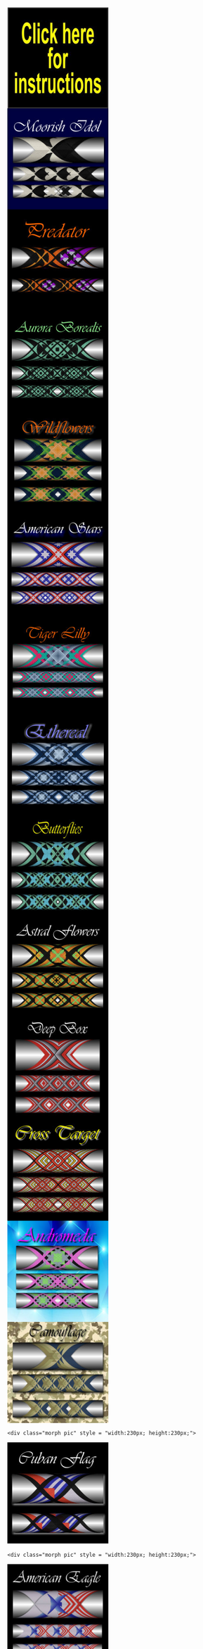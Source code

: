<!DOCTYPE html>
<html>
<head>
<title>Cross Wrap Pattern</title>
<link href="css/style.css" rel="stylesheet" type="text/css">
</head>
<body>
		
<div class="header" >

 <svg xmlns="http://www.w3.org/2000/svg" xml:space="preserve" width="auto" height="90" version="1.1" style="shape-rendering:geometricPrecision; text-rendering:geometricPrecision; image-rendering:optimizeQuality; fill-rule:evenodd; clip-rule:evenodd"
viewBox="0 0 774 153"
 xmlns:xlink="http://www.w3.org/1999/xlink">
  <defs>
  <style type="text/css">
   <![CDATA[
    .fil0 {fill:black}
    .fil2 {fill:red}
    .fil3 {fill:white}
    .fil6 {fill:url(#id0)}
    .fil7 {fill:url(#id1)}
    .fil4 {fill:url(#id2)}
    .fil5 {fill:url(#id3)}
    .fil1 {fill:url(#id4)}
   ]]>
  </style>
  <radialGradient id="id0" gradientUnits="objectBoundingBox" cx="-5.99829%" cy="105.001%" r="50.001%" fx="-5.99829%" fy="105.001%">
   <stop offset="0" style="stop-color:#FEFEFE"/>
   <stop offset="0.0117647" style="stop-color:#FEFEFE"/>
   <stop offset="1" style="stop-color:black"/>
   <stop offset="1" style="stop-color:black"/>
  </radialGradient>
  <radialGradient id="id1" gradientUnits="objectBoundingBox" cx="-4.9984%" cy="98.0023%" r="50.0012%" fx="-4.9984%" fy="98.0023%">
   <stop offset="0" style="stop-color:#FF00FC"/>
   <stop offset="0.0117647" style="stop-color:#FEFEFE"/>
   <stop offset="1" style="stop-color:black"/>
   <stop offset="1" style="stop-color:black"/>
  </radialGradient>
  <radialGradient id="id2" gradientUnits="objectBoundingBox" cx="49.0005%" cy="50%" r="50.0009%" fx="49.0005%" fy="50%">
   <stop offset="0" style="stop-color:#FFCC00"/>
   <stop offset="1" style="stop-color:#FF9C33"/>
  </radialGradient>
  <radialGradient id="id3" gradientUnits="objectBoundingBox" xlink:href="#id2" cx="49.0015%" cy="50%" r="50.0012%" fx="49.0015%" fy="50%">
  </radialGradient>
  <radialGradient id="id4" gradientUnits="objectBoundingBox" xlink:href="#id2" cx="48.9998%" cy="50%" r="50%" fx="48.9998%" fy="50%">
  </radialGradient>
 </defs>
 <g id="Layer_x0020_1">
  <metadata id="CorelCorpID_0Corel-Layer"/>
  <path class="fil0" d="M88 32c32,0 58,25 58,57 0,26 -17,48 -41,55 0,9 -12,9 -19,9 -5,0 -11,-1 -14,-2 -4,-2 -6,-7 -7,-9 -20,-9 -34,-29 -34,-53 0,-32 25,-57 57,-57z"/>
  <path class="fil1" d="M89 34c30,0 54,24 54,54 0,25 -16,46 -39,52 0,2 -2,5 -4,6 -2,2 -6,3 -15,3 -8,0 -17,-2 -18,-12 -18,-8 -31,-27 -31,-49 0,-30 24,-54 53,-54z"/>
  <path class="fil0" d="M56 45c0,0 6,-1 11,6 2,1 3,3 5,5l0 0c0,0 -13,-1 -19,10 -6,10 2,18 2,18 0,0 1,1 0,-1 0,-1 -4,-7 -2,-12 2,-6 5,-11 11,-13 4,-1 7,-1 9,0 5,5 10,11 10,11 0,0 3,3 4,5 1,2 0,7 -1,10 -3,3 -4,4 -4,4 0,0 -9,-1 -13,-2 -4,-1 -13,-1 -17,0 0,0 -1,0 1,0 1,0 3,0 8,1 5,0 8,0 10,1 2,1 7,1 9,1 3,0 3,0 3,-1 0,0 0,0 0,0 0,0 2,-1 4,-4 1,-3 1,-7 1,-9 1,0 2,1 2,1 1,-1 3,-2 3,-2l-13 -15 -8 -11c0,0 -3,-4 -5,-6 -3,-2 -10,-2 -11,3zm47 32c-1,1 -1,4 0,7 2,5 2,6 2,6 0,0 0,1 -1,-1 -2,-3 -3,-6 -3,-9 0,-1 0,-2 1,-2 -1,0 -3,-2 -3,-3 0,0 0,-2 1,0 1,2 2,1 2,1 0,1 9,-11 19,-19 11,-7 19,-8 19,-8l-4 7c0,0 -2,-1 -4,-1 -3,1 -8,5 -13,9 3,0 9,3 12,8 3,7 0,15 0,15l2 0c0,0 0,-2 0,-2 0,0 1,3 -1,3 -1,0 -7,0 -14,0 -8,1 -10,2 -10,2 0,0 -1,0 0,-1 0,0 4,0 12,-1 8,-1 9,-1 9,-1 0,0 2,-6 1,-11 -1,-4 -4,-8 -9,-9 -2,-1 -4,-1 -5,-1 -5,4 -11,9 -13,11z"/>
  <path class="fil0" d="M85 104c0,0 2,-5 6,-7 1,-1 2,-1 3,-1 7,-1 7,6 7,10 0,9 -1,32 -1,32 0,0 -4,7 -14,7 -10,-1 -11,-4 -12,-6 -1,-3 4,-14 4,-14l7 -21z"/>
  <path class="fil2" d="M88 135c2,0 10,0 11,-2 1,-2 1,-7 -1,-8 -1,0 -1,0 -3,0 -3,0 -6,1 -6,1 0,0 1,-2 -2,-3 -4,0 -7,0 -9,4 -1,4 -1,5 -1,5 2,2 8,3 11,3z"/>
  <path class="fil3" d="M77 133c0,0 3,3 7,3 4,0 8,1 10,0 2,-1 5,-2 5,-2 -1,10 -14,11 -20,8 -4,-2 -4,-4 -4,-6 1,-2 2,-3 2,-3z"/>
  <path class="fil3" d="M99 103l-12 0c0,0 1,-2 4,-4 2,-2 4,-2 5,-2 1,0 4,1 3,6z"/>
  <path class="fil0" d="M55 125c1,0 3,2 4,6 0,1 0,1 0,2 1,4 2,6 -6,10 -7,4 -11,7 -11,7 0,0 0,0 0,0 0,0 -3,1 -6,0 -3,-1 -4,-3 -5,-4 -1,0 -3,0 -5,-2 -2,-1 -2,-3 -2,-4 -1,0 -5,-3 -5,-8 0,0 1,-1 1,-3 0,-2 2,-11 6,-16 3,-3 4,-5 6,-6 2,-1 4,-1 7,0 1,0 2,1 3,2 2,0 3,1 5,2 3,0 5,1 6,2 1,1 1,2 1,3 0,1 0,2 -1,2 0,1 0,1 -1,1l1 1c1,2 2,3 2,5z"/>
  <path class="fil4" d="M25 139c0,0 1,1 0,1 0,0 0,2 2,3 2,2 4,2 5,2 0,-1 0,0 1,0 0,0 0,3 3,4 3,1 5,0 5,0 0,-1 4,-3 12,-7 6,-4 6,-5 5,-9 0,0 0,-1 0,-1 -1,-4 -3,-6 -3,-6 -1,0 -1,1 -1,1 -3,4 -15,13 -15,13 -1,0 -1,0 -1,0 -1,0 -1,-1 0,-1 0,0 12,-9 14,-12 2,-3 2,-4 -1,-6 0,-1 0,-1 -1,-2 -1,-1 -3,-2 -4,-2 -1,0 -2,1 -4,2 -2,2 -9,11 -9,11 0,0 0,0 -1,0 0,0 0,-1 0,-1 0,0 7,-9 9,-11 1,-1 2,-1 2,-2 0,-1 -2,-3 -3,-3 0,0 -1,0 -1,0 -2,-1 -4,-2 -8,1 -2,2 -4,5 -6,8 -2,3 -3,6 -4,8 0,0 0,0 0,0 0,1 0,1 0,1 0,1 0,1 0,2 -1,4 4,6 4,6z"/>
  <path class="fil5" d="M45 116c0,0 1,-1 1,-1 2,0 3,1 5,3l0 0c0,0 1,0 1,-1 0,0 0,-1 1,-1 0,-1 -1,-2 -1,-2 -1,-1 -2,-2 -5,-2 -3,-1 -4,-1 -5,-2 -1,-1 -2,-1 -4,-2 -2,-1 -3,-1 -5,0 -2,1 -3,3 -6,6 -2,2 -3,6 -4,9 0,-1 0,-1 0,-1 2,-4 5,-7 7,-9 5,-3 8,-2 10,-2 0,1 0,1 0,1 2,0 4,3 5,4z"/>
  <path class="fil6" d="M56 84c0,0 0,0 -1,-1 0,-1 -4,-7 -2,-12 2,-6 5,-11 11,-13 4,-1 7,-1 9,0 5,5 10,11 10,11 0,0 3,3 4,5 1,2 0,7 -1,10 -3,3 -4,4 -4,4 0,0 -9,-1 -13,-2 -3,0 -8,-1 -13,-1l0 -1z"/>
  <path class="fil7" d="M108 89l-3 1c0,0 0,-1 -2,-6 -1,-3 -1,-6 0,-7 2,-2 8,-7 13,-11 1,0 3,0 5,1 5,1 8,5 9,9 1,5 -1,11 -1,11 0,0 -1,0 -9,1 -7,0 -11,1 -12,1z"/>
  <path class="fil2" d="M15 109l-1 -3c1,-1 1,-1 2,-1 1,0 1,-1 1,-2 0,0 -1,0 -1,0 0,-1 -1,-1 -1,-1 -1,1 -1,1 -2,1 0,0 0,1 0,2 -1,1 -1,2 -2,3 -1,1 -2,1 -4,1 -1,1 -1,1 -2,0 -1,0 -2,0 -3,0 0,-1 -1,-2 -1,-3 0,-1 0,-2 1,-3 1,-1 2,-1 4,-2l1 3c-1,0 -2,1 -2,1 0,0 0,0 0,1 0,0 0,1 0,1 1,0 1,0 1,0 1,0 1,0 1,-1 0,0 1,0 1,-1 0,-1 0,-2 1,-3 0,-1 1,-1 2,-1 0,-1 1,-1 2,-1 1,-1 3,-1 4,0 1,0 2,0 2,1 1,0 1,1 1,2 1,1 0,3 -1,4 -1,0 -2,1 -4,2zm-15 -12l0 -3 7 0 0 -3 -7 0 0 -3 19 -1 0 4 -8 0 0 3 8 0 0 3 -19 0zm17 -18l-1 3 3 1 0 3 -18 -6 0 -3 19 -1 0 3 -3 0zm-5 0l-6 0 6 2 0 -2zm8 -4l-18 -5 2 -5c0,-1 0,-2 1,-2 0,-1 1,-1 2,-1 1,0 2,0 3,0 1,1 2,1 2,1 1,1 1,1 2,2 0,0 0,1 0,1 1,0 1,0 1,0 0,-1 1,-1 1,-1 1,0 1,0 1,0l6 0 -1 4 -6 0c-1,0 -1,0 -1,0 -1,0 -1,0 -1,0l0 1 7 2 -1 3zm-10 -6l1 -2c0,0 0,0 0,0 0,-1 0,-1 -1,-1 0,0 0,0 -1,-1 0,0 -1,0 -1,0 0,0 -1,1 -1,1l0 2 3 1zm-4 -12l4 -8 3 2 -2 5 3 1 2 -5 3 2 -2 4 4 2 2 -5 4 2 -4 7 -17 -7zm13 -22l1 -2 9 6c1,1 2,2 3,2 1,1 1,2 2,2 0,1 0,2 0,2 0,1 0,2 -1,2 0,1 0,1 -1,2 0,0 -1,0 -1,0 -1,0 -1,0 -2,0 -1,0 -2,0 -2,0 -1,-1 -2,-1 -3,-2l-9 -7 2 -2 9 7c1,0 2,1 2,1 1,0 1,0 2,-1 0,0 0,-1 0,-1 -1,-1 -1,-2 -2,-2l-9 -7zm5 -6l2 -2 10 4 -7 -7 2 -2 13 14 -2 2 -10 -5 7 7 -2 2 -13 -13zm10 -10l8 -5 2 4 -2 2 8 11 -2 2 -9 -12 -2 2 -3 -4zm11 -7l2 -1 10 16 -3 2 -9 -17zm6 -3l3 -1 6 13 4 -2 2 4 -7 3 -8 -17zm16 -6l4 -1 3 6 1 -6 3 -1 -2 11 2 8 -4 1 -1 -8 -6 -10zm14 7c0,-3 0,-6 1,-7 1,-2 2,-3 4,-3 1,0 3,1 4,2 1,2 1,4 1,7 0,3 0,4 0,6 -1,1 -1,2 -2,3 -1,1 -2,1 -3,1 -1,0 -2,0 -2,-1 -1,0 -2,-1 -2,-3 -1,-1 -1,-3 -1,-5zm3 0c0,2 0,3 1,4 0,1 0,1 1,1 1,0 1,0 2,-1 0,-1 0,-2 0,-5 0,-1 0,-3 -1,-3 0,-1 -1,-2 -1,-2 -1,0 -1,1 -2,2 0,0 0,2 0,4zm18 -9l3 0 -2 12c0,1 0,2 0,3 -1,1 -1,1 -1,2 -1,1 -1,1 -2,1 0,1 -1,1 -2,1 -1,0 -1,0 -2,-1 0,0 -1,0 -1,-1 0,0 -1,-1 -1,-1 0,-1 0,-2 0,-2 0,-2 0,-3 0,-4l1 -11 3 1 -1 11c0,1 0,2 0,2 0,1 1,1 1,1 1,1 1,0 2,0 0,-1 0,-2 0,-3l2 -11zm13 3l5 2c1,0 2,1 2,2 0,1 0,2 0,3 -1,1 -1,2 -2,3 0,0 -1,0 -1,0 1,1 1,2 1,2 0,1 0,2 -1,3 0,1 0,2 -1,3 0,0 -1,1 -1,1 -1,0 -1,1 -2,0 0,0 -1,0 -1,0l-5 -1 6 -18zm1 8l1 0c0,0 1,0 1,0 0,0 0,-1 1,-1 0,-1 0,-1 0,-1 0,-1 -1,-1 -1,-1l-1 -1 -1 4zm-3 7l2 0c0,0 1,0 1,0 0,0 1,-1 1,-1 0,-1 0,-1 0,-2 0,0 -1,0 -1,0l-2 -1 -1 4zm15 -10l2 1 -6 13 4 2 -2 4 -7 -4 9 -16zm10 5l7 5 -2 3 -5 -3 -1 3 4 3 -3 3 -4 -3 -2 3 5 3 -3 3 -7 -4 11 -16zm10 8l6 6 -2 2 -4 -3 -2 2 3 3 -2 3 -4 -3 -2 3 3 3 -3 3 -6 -5 13 -14zm9 9l3 4c1,0 1,1 1,2 0,0 0,1 -1,2 0,1 -1,2 -2,2 0,1 -1,2 -2,3 -2,1 -3,2 -4,2 -1,1 -2,1 -3,1 -1,1 -1,0 -2,0 -1,0 -1,0 -2,-1l-2 -3 14 -12zm-1 5l-8 6 0 1c1,0 1,1 2,1 0,0 0,0 1,-1 1,0 2,-1 3,-1 1,-2 2,-3 3,-3 0,-1 0,-2 -1,-2l0 -1z"/>
  <path class="fil3" d="M205 86l9 4c-3,7 -6,12 -10,15 -4,4 -8,5 -13,5 -6,0 -11,-3 -14,-8 -3,-6 -4,-13 -2,-23 2,-10 5,-18 10,-24 5,-6 11,-9 17,-9 6,0 10,3 13,7 2,3 2,7 3,12l-10 2c0,-3 -1,-5 -2,-7 -2,-2 -4,-3 -6,-3 -4,0 -7,2 -9,5 -3,3 -5,9 -6,16 -2,8 -2,13 0,17 2,3 4,5 7,5 3,0 5,-2 7,-4 3,-2 4,-5 6,-10zm22 23l-9 0 7 -44 9 0 -1 6c2,-3 3,-5 4,-6 2,-1 3,-1 5,-1 2,0 3,0 5,2l-4 10c-2,-1 -3,-2 -4,-2 -2,0 -3,1 -4,2 -1,0 -2,2 -3,4 0,3 -2,8 -3,15l-2 14zm18 -23c1,-4 2,-7 5,-11 2,-4 4,-7 7,-9 3,-1 6,-2 10,-2 5,0 9,2 11,6 3,5 3,10 2,17 -1,7 -4,12 -8,17 -4,4 -8,6 -13,6 -3,0 -6,-1 -9,-3 -2,-1 -4,-4 -5,-8 0,-3 0,-8 0,-13zm9 1c0,4 0,8 1,10 1,2 3,4 5,4 3,0 5,-2 7,-4 2,-2 3,-6 4,-10 1,-5 0,-8 -1,-10 -1,-3 -3,-4 -5,-4 -2,0 -4,1 -6,4 -2,2 -4,5 -5,10zm28 10l10 -2c0,2 0,4 1,5 1,1 2,2 5,2 2,0 4,-1 5,-2 1,-1 2,-2 2,-3 0,-1 0,-2 0,-2 -1,-1 -2,-1 -3,-2 -7,-2 -11,-4 -13,-6 -2,-2 -3,-5 -2,-10 0,-4 2,-7 5,-9 3,-3 6,-4 11,-4 5,0 8,1 10,3 2,2 3,5 3,8l-9 3c0,-2 0,-4 -1,-5 -1,0 -2,-1 -4,-1 -2,0 -4,1 -5,1 -1,1 -2,2 -2,3 0,1 0,1 1,2 0,1 3,2 8,3 4,2 7,3 9,6 1,2 2,5 1,8 -1,4 -3,8 -6,11 -3,3 -7,4 -12,4 -4,0 -8,-1 -10,-3 -2,-3 -4,-6 -4,-10zm36 0l10 -2c0,2 0,4 1,5 1,1 3,2 5,2 2,0 4,-1 5,-2 1,-1 2,-2 2,-3 0,-1 0,-2 0,-2 -1,-1 -2,-1 -3,-2 -7,-2 -11,-4 -13,-6 -2,-2 -3,-5 -2,-10 1,-4 2,-7 5,-9 3,-3 7,-4 11,-4 5,0 8,1 10,3 2,2 3,5 3,8l-8 3c0,-2 -1,-4 -2,-5 -1,0 -2,-1 -4,-1 -2,0 -4,1 -5,1 -1,1 -1,2 -2,3 0,1 0,1 1,2 1,1 3,2 8,3 4,2 7,3 9,6 1,2 2,5 1,8 -1,4 -2,8 -5,11 -4,3 -8,4 -13,4 -4,0 -8,-1 -10,-3 -2,-3 -3,-6 -4,-10zm62 12l0 -61 9 0 0 42 16 -42 11 0 1 43 14 -43 10 0 -22 61 -10 0 -1 -46 -17 46 -11 0zm62 0l-8 0 7 -44 8 0 -1 6c2,-3 4,-5 5,-6 1,-1 3,-1 4,-1 2,0 4,0 6,2l-5 10c-1,-1 -2,-2 -4,-2 -1,0 -2,1 -3,2 -1,0 -2,2 -3,4 -1,3 -2,8 -3,15l-3 14zm29 -31l-8 -2c2,-4 4,-7 7,-9 2,-2 6,-3 10,-3 4,0 7,0 9,1 1,2 3,3 3,5 0,2 0,6 -1,11l-2 14c-1,3 -1,6 -1,8 0,2 0,4 0,6l-8 0c0,-1 -1,-2 -1,-3 0,-1 0,-1 0,-2 -2,2 -3,4 -5,5 -2,1 -4,1 -6,1 -4,0 -6,-1 -8,-3 -1,-3 -2,-6 -1,-10 0,-2 1,-5 2,-7 2,-2 3,-3 5,-4 2,-1 4,-2 8,-3 4,-1 7,-2 9,-3l0 -1c0,-2 0,-4 -1,-5 0,-1 -2,-1 -4,-1 -2,0 -3,0 -4,1 -1,1 -2,2 -3,4zm10 10c-1,0 -3,1 -5,2 -3,0 -5,1 -6,2 -1,1 -2,2 -2,4 0,2 0,3 1,4 0,1 2,2 3,2 2,0 3,-1 5,-2 1,-1 2,-3 3,-4 0,-1 1,-3 1,-6l0 -2zm22 -23l8 0 -1 6c1,-2 3,-4 5,-5 2,-2 4,-2 7,-2 4,0 7,2 9,6 2,4 2,9 1,17 -1,7 -4,13 -7,17 -4,4 -7,6 -11,6 -2,0 -4,0 -5,-1 -1,-1 -3,-3 -4,-5l-4 22 -9 0 11 -61zm5 21c-1,5 -1,9 0,11 1,3 3,4 5,4 2,0 4,-1 6,-3 2,-3 3,-6 4,-11 0,-5 0,-8 -1,-11 -1,-2 -2,-3 -4,-3 -3,0 -5,1 -6,3 -2,2 -3,6 -4,10zm45 23l11 -61 15 0c5,0 9,0 11,1 2,0 4,2 5,6 2,3 2,7 1,12 -1,3 -2,6 -3,9 -2,3 -3,5 -5,6 -2,2 -4,3 -5,3 -3,1 -6,1 -10,1l-6 0 -4 23 -10 0zm18 -51l-3 18 5 0c4,0 7,-1 8,-1 1,-1 3,-2 3,-3 1,-2 2,-3 2,-5 1,-3 1,-4 0,-6 -1,-1 -2,-2 -3,-3 -2,0 -4,0 -7,0l-5 0zm37 20l-7 -2c1,-4 3,-7 6,-9 3,-2 6,-3 10,-3 4,0 7,0 9,1 2,2 3,3 3,5 1,2 1,6 0,11l-3 14c0,3 -1,6 -1,8 0,2 0,4 1,6l-9 0c0,-1 0,-2 0,-3 0,-1 0,-1 0,-2 -2,2 -4,4 -6,5 -2,1 -4,1 -6,1 -3,0 -6,-1 -7,-3 -2,-3 -2,-6 -2,-10 1,-2 2,-5 3,-7 1,-2 3,-3 4,-4 2,-1 5,-2 8,-3 4,-1 7,-2 9,-3l0 -1c1,-2 0,-4 0,-5 -1,-1 -2,-1 -5,-1 -1,0 -3,0 -4,1 -1,1 -2,2 -3,4zm11 10c-1,0 -3,1 -6,2 -3,0 -4,1 -5,2 -2,1 -2,2 -3,4 0,2 0,3 1,4 1,1 2,2 3,2 2,0 4,-1 5,-2 2,-1 2,-3 3,-4 0,-1 1,-3 1,-6l1 -2zm37 -23l-2 9 -6 0 -3 18c-1,4 -1,6 -1,6 0,1 0,1 1,2 0,0 0,0 1,0 1,0 2,0 4,-1l-1 10c-2,1 -5,1 -7,1 -2,0 -3,0 -5,-1 -1,-1 -1,-1 -2,-3 0,-1 0,-2 0,-4 0,-2 0,-4 1,-9l3 -19 -4 0 2 -9 4 0 1 -9 10 -7 -2 16 6 0zm21 0l-1 9 -6 0 -3 18c-1,4 -1,6 -1,6 0,1 0,1 0,2 1,0 1,0 2,0 0,0 2,0 3,-1l0 10c-3,1 -5,1 -8,1 -1,0 -3,0 -4,-1 -1,-1 -2,-1 -2,-3 -1,-1 -1,-2 -1,-4 0,-2 1,-4 1,-9l4 -19 -4 0 1 -9 4 0 2 -9 10 -7 -3 16 6 0zm21 30l8 2c-1,4 -4,8 -7,10 -2,2 -6,3 -9,3 -6,0 -10,-2 -12,-7 -2,-4 -2,-10 -1,-16 1,-7 4,-13 7,-17 4,-4 8,-6 13,-6 5,0 8,2 10,6 2,5 3,11 1,20l-22 0c-1,4 0,7 1,8 1,2 2,3 4,3 2,0 3,0 4,-1 1,-1 2,-3 3,-5zm2 -12c1,-3 1,-6 0,-8 -1,-1 -3,-2 -4,-2 -2,0 -4,1 -6,2 -1,2 -2,5 -3,8l13 0zm21 26l-9 0 7 -44 9 0 -1 6c1,-3 3,-5 4,-6 2,-1 3,-1 4,-1 3,0 4,0 6,2l-5 10c-1,-1 -2,-2 -3,-2 -2,0 -3,1 -4,2 -1,0 -2,2 -3,4 -1,3 -2,8 -3,15l-2 14zm47 0l-9 0 4 -23c1,-4 1,-8 1,-9 0,-1 0,-2 -1,-3 -1,-1 -2,-1 -3,-1 -2,0 -3,0 -5,1 -1,1 -2,3 -3,5 -1,2 -1,5 -2,10l-4 20 -9 0 8 -44 8 0 -1 6c4,-5 8,-7 13,-7 1,0 3,0 5,1 1,1 2,2 3,4 0,1 1,3 1,5 0,1 -1,4 -1,7l-5 28z"/>
 </g>
</svg>
    </div>   
    
<div style = "width:100%; height:85px;"></div>


<div class="morph pic" style = "width:230px; height:230px;">
<a target = "_blank" href = "https://www.youtube.com/watch?v=QoLMJTU2dao">
<img src="img/instructions.jpg" style="width:230px;height:230px;"></a></div>

	
<div class="morph pic" style = "width:230px; height:230px;">
<a href="pattern/moorish idol.html">
<img src="img/moorish idol.jpg" style="width:230px;height:230px;"></a></div>

<div class="morph pic" style = "width:230px; height:230px;">
<a href="pattern/predator.html">
<img src="img/predator.jpg" style="width:230px;height:230px;"></a></div>

<div class="morph pic" style = "width:230px; height:230px;">
<a href="pattern/Aurora Borealis.html">
<img src="img/Aurora Borealis.jpg" style="width:230px;height:230px;"></a></div>    

<div class="morph pic" style = "width:230px; height:230px;">
<a href="pattern/Wildflowers.html">
<img src="img/Wildflowers.jpg" style="width:230px;height:230px;"></a></div>    
 
<div class="morph pic" style = "width:230px; height:230px;">
<a href="pattern/American Stars.html">
<img src="img/American Stars.jpg" style="width:230px;height:230px;"></a></div>     
    
<div class="morph pic" style = "width:230px; height:230px;">
<a href="pattern/Tiger Lilly.html">
<img src="img/Tiger Lilly.jpg" style="width:230px;height:230px;"></a></div>  
    
<div class="morph pic" style = "width:230px; height:230px;">
<a href="pattern/Ethereal.html">
<img src="img/Ethereal.jpg" style="width:230px;height:230px;"></a></div>   
    
<div class="morph pic" style = "width:230px; height:230px;">
<a href="pattern/Butterflies.html">
<img src="img/Butterflies.jpg" style="width:230px;height:230px;"></a></div>   

<div class="morph pic" style = "width:230px; height:230px;">
<a href="pattern/Astral Flowers.html">
<img src="img/Astral Flowers.jpg" style="width:230px;height:230px;"></a></div>   
    
<div class="morph pic" style = "width:230px; height:230px;">
<a href="pattern/Deep Box.html">
<img src="img/Deep Box.jpg" style="width:230px;height:230px;"></a></div>  
    
<div class="morph pic" style = "width:230px; height:230px;">
<a href="pattern/cross target.html">
<img src="img/Cross Target.jpg" style="width:230px;height:230px;"></a></div>    
    
<div class="morph pic" style = "width:230px; height:230px;">
<a href="pattern/Andromeda.html">
<img src="img/Andromeda.jpg" style="width:230px;height:230px;"></a></div>   
    
<div class="morph pic" style = "width:230px; height:230px;">
<a href="pattern/Camouflage.html">
<img src="img/Camouflage.jpg" style="width:230px;height:230px;"></a></div>   
    
    <div class="morph pic" style = "width:230px; height:230px;">
<a href="pattern/Cuban Flag.html">
<img src="img/Cuban Flag.jpg" style="width:230px;height:230px;"></a></div>   
    
    <div class="morph pic" style = "width:230px; height:230px;">
<a href="pattern/American Eagle.html">
<img src="img/American Eagle.jpg" style="width:230px;height:230px;"></a></div>   
    
    <div class="morph pic" style = "width:230px; height:230px;">
<a href="pattern/Black Widow.html">
<img src="img/Black Widow.jpg" style="width:230px;height:230px;"></a></div>   
    
    <div class="morph pic" style = "width:230px; height:230px;">
<a href="pattern/Crown of Torns.html">
<img src="img/Crown of Torns.jpg" style="width:230px;height:230px;"></a></div>   
    
    <div class="morph pic" style = "width:230px; height:230px;">
<a href="pattern/Topaz.html">
<img src="img/Topaz.jpg" style="width:230px;height:230px;"></a></div>   
    
    <div class="morph pic" style = "width:230px; height:230px;">
<a href="pattern/Filegree.html">
<img src="img/Filegree.jpg" style="width:230px;height:230px;"></a></div> 
    
    <div class="morph pic" style = "width:230px; height:230px;">
<a href="pattern/Hypnosis.html">
<img src="img/Hypnosis.jpg" style="width:230px;height:230px;"></a></div> 
    
    <div class="morph pic" style = "width:230px; height:230px;">
<a href="pattern/Square.html">
<img src="img/Square.jpg" style="width:230px;height:230px;"></a></div> 
    
    <div class="morph pic" style = "width:230px; height:230px;">
<a href="pattern/Four Pointed Star.html">
<img src="img/Four Pointed Star.jpg" style="width:230px;height:230px;"></a></div> 
    
    <div class="morph pic" style = "width:230px; height:230px;">
<a href="pattern/Divine Shield.html">
<img src="img/Divine Shield.jpg" style="width:230px;height:230px;"></a></div> 
    
    <div class="morph pic" style = "width:230px; height:230px;">
<a href="pattern/Fractal.html">
<img src="img/Fractal.jpg" style="width:230px;height:230px;"></a></div> 
    
    <div class="morph pic" style = "width:230px; height:230px;">
<a href="pattern/Scottish Terrier.html">
<img src="img/Scottish Terrier.jpg" style="width:230px;height:230px;"></a></div> 
    
    <div class="morph pic" style = "width:230px; height:230px;">
<a href="pattern/Delta Crucis.html">
<img src="img/Delta Crucis.jpg" style="width:230px;height:230px;"></a></div> 
    
    <div class="morph pic" style = "width:230px; height:230px;">
<a href="pattern/Spot Light Star.html">
<img src="img/Spot Light Star.jpg" style="width:230px;height:230px;"></a></div> 
    
    <div class="morph pic" style = "width:230px; height:230px;">
<a href="pattern/Barbed Spider.html">
<img src="img/Barbed Spider.jpg" style="width:230px;height:230px;"></a></div> 
    
    <div class="morph pic" style = "width:230px; height:230px;">
<a href="pattern/Volcano.html">
<img src="img/Volcano.jpg" style="width:230px;height:230px;"></a></div> 
    
    <div class="morph pic" style = "width:230px; height:230px;">
<a href="pattern/Moth.html">
<img src="img/Moth.jpg" style="width:230px;height:230px;"></a></div> 
    
	<div class="morph pic" style = "width:230px; height:230px;">
<a href="pattern/Falconry2.html">
<img src="img/Falconry2.jpg" style="width:230px;height:230px;"></a></div> 

<div class="morph pic" style = "width:230px; height:230px;">
<a href="pattern/Elementum.html">
<img src="img/Elementum.jpg" style="width:230px;height:230px;"></a></div> 

<div class="morph pic" style = "width:230px; height:230px;">
<a href="pattern/Ogdoade.html">
<img src="img/Ogdoade.jpg" style="width:230px;height:230px;"></a></div> 

<div class="morph pic" style = "width:230px; height:230px;">
<a href="pattern/Mandala.html">
<img src="img/Mandala.jpg" style="width:230px;height:230px;"></a></div> 

<div class="morph pic" style = "width:230px; height:230px;">
<a href="pattern/Shooting Stars.html">
<img src="img/Shooting Stars.jpg" style="width:230px;height:230px;"></a></div> 
    
	<div class="morph pic" style = "width:230px; height:230px;">
<a href="pattern/Sparkler.html">
<img src="img/Sparkler.jpg" style="width:230px;height:230px;"></a></div> 

<div class="morph pic" style = "width:230px; height:230px;">
<a href="pattern/Melodys Rose Bouquet.html">
<img src="img/Melodys Rose Bouquet.jpg" style="width:230px;height:230px;"></a></div> 

<div class="morph pic" style = "width:230px; height:230px;">
<a href="pattern/Spider.html">
<img src="img/Spider.jpg" style="width:230px;height:230px;"></a></div> 

<div class="morph pic" style = "width:230px; height:230px;">
<a href="pattern/Iroquois.html">
<img src="img/Iroquois.jpg" style="width:230px;height:230px;"></a></div> 

<div class="morph pic" style = "width:230px; height:230px;">
<a href="pattern/Falconry.html">
<img src="img/Falconry.jpg" style="width:230px;height:230px;"></a></div> 

<div class="morph pic" style = "width:230px; height:230px;">
<a href="pattern/Nightingale.html">
<img src="img/Nightingale.jpg" style="width:230px;height:230px;"></a></div> 
    
<div class="morph pic" style = "width:230px; height:230px;">
<a href="pattern/Fish Scales.html">
<img src="img/Fish Scales.jpg" style="width:230px;height:230px;"></a></div> 

<div class="morph pic" style = "width:230px; height:230px;">
<a href="pattern/Scarab.html">
<img src="img/Scarab.jpg" style="width:230px;height:230px;"></a></div> 
</body>
</html>




